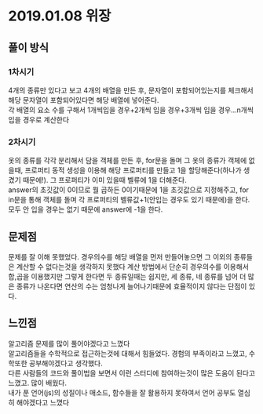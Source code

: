 # 2019.01.08 위장
## 풀이 방식
### 1차시기
4개의 종류만 있다고 보고 4개의 배열을 만든 후, 문자열이 포함되어있는지를 체크해서 해당 문자열이 포함되어있다면 해당 배열에 넣어준다. <br>
각 배열의 요소 수를 구해서 1개씩입을 경우+2개씩 입을 경우+3개씩 입을 경우...n개씩 입을 경우로 계산한다

### 2차시기
옷의 종류를 각각 분리해서 담을 객체를 만든 후, for문을 돌며 그 옷의 종류가 객체에 없을때, 프로퍼티 동적 생성을 이용해 해당 프로퍼티를 만들고 1을 할당해준다(하나가 생겼기 때문에!). 그 프로퍼티가 이미 있을때 벨류에 1을 더해준다.<br>
answer의 초깃값이 0이므로 뭘 곱하든 0이기때문에 1을 초깃값으로 지정해주고, for in문을 통해 객체를 돌며 각 프로퍼티의 벨류값+1(안입는 경우도 있기 때문에)을 한다.<br>
모두 안 입을 경우는 없기 때문에 answer에 -1을 한다.

## 문제점
 문제를 잘 이해 못했었다. 경우의수를 해당 배열을 먼저 만들어놓으면 그 이외의 종류들은 계산할 수 없다는것을 생각하지 못했다
 계산 방법에서 단순히 경우의수를 이용해서 합,곱을 이용했지만 그렇게 한다면 두 종류일때는 쉽지만, 세 종류, 네 종류를 넘어 더 많은 종류가 나온다면 연산의 수는 엄청나게 늘어나기때문에 효율적이지 않다는 단점이 있다.
 

## 느낀점
알고리즘 문제를 많이 풀어야겠다고 느꼈다<br>
알고리즘들을 수학적으로 접근하는것에 대해서 힘들었다. 경험의 부족이라고 느꼈고, 수학또한 공부해야겠다고 생각했다.<br>
다른 사람들의 코드와 풀이법을 보면서 이런 스터디에 참여하는것이 많은 도움이 된다고 느꼈고. 많이 배웠다.<br>
내가 푼 언어(js)의 성질이나 매소드, 함수들을 잘 활용하지 못하여서 언어 공부도 열심히 해야겠다고 느꼈다